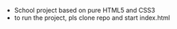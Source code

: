* School project based on pure HTML5 and CSS3
* to run the project, pls clone repo and start index.html
